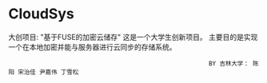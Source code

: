 # CloudSys
大创项目: "基于FUSE的加密云储存"
这是一个大学生创新项目。
主要目的是实现一个在本地加密并能与服务器进行云同步的存储系统。

                                                            BY 吉林大学： 陈阳 宋治佳 尹嘉伟 丁雪松
